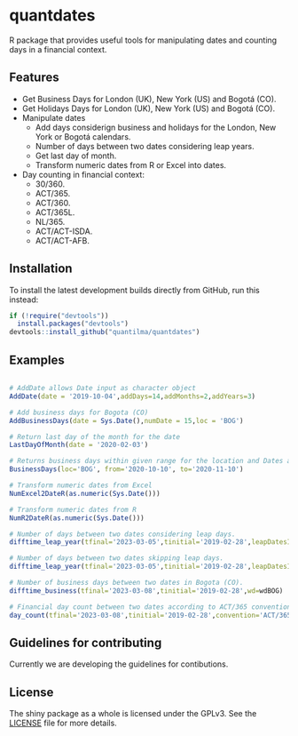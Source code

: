 # quantdates
R package that provides useful tools for manipulating dates and counting days in a financial context.

## Features

* Get Business Days for London (UK), New York (US) and Bogotá (CO).
* Get Holidays Days for London (UK), New York (US) and Bogotá (CO).
* Manipulate dates
    + Add days considerign business and holidays for the London, New York or Bogotá calendars.
    + Number of days  between two dates considering leap years.
    + Get last day of month.
    + Transform numeric dates from R or Excel into dates. 
* Day counting in financial context:
    + 30/360.
    + ACT/365.
    + ACT/360.
    + ACT/365L.
    + NL/365.
    + ACT/ACT-ISDA.
    + ACT/ACT-AFB.
    
## Installation

To install the latest development builds directly from GitHub, run this instead:

```r
if (!require("devtools"))
  install.packages("devtools")
devtools::install_github("quantilma/quantdates")
```

## Examples
```r

# AddDate allows Date input as character object
AddDate(date = '2019-10-04',addDays=14,addMonths=2,addYears=3)

# Add business days for Bogota (CO)
AddBusinessDays(date = Sys.Date(),numDate = 15,loc = 'BOG')

# Return last day of the month for the date
LastDayOfMonth(date = '2020-02-03')

# Returns business days within given range for the location and Dates as character
BusinessDays(loc='BOG', from='2020-10-10', to='2020-11-10')

# Transform numeric dates from Excel
NumExcel2DateR(as.numeric(Sys.Date()))

# Transform numeric dates from R
NumR2DateR(as.numeric(Sys.Date()))

# Number of days between two dates considering leap days.
difftime_leap_year(tfinal='2023-03-05',tinitial='2019-02-28',leapDatesIn=TRUE)

# Number of days between two dates skipping leap days.
difftime_leap_year(tfinal='2023-03-05',tinitial='2019-02-28',leapDatesIn=FALSE)

# Number of business days between two dates in Bogota (CO). 
difftime_business(tfinal='2023-03-08',tinitial='2019-02-28',wd=wdBOG)

# Financial day count between two dates according to ACT/365 convention
day_count(tfinal='2023-03-08',tinitial='2019-02-28',convention='ACT/365')
```

## Guidelines for contributing

Currently we are developing the guidelines for contibutions. 

## License

The shiny package as a whole is licensed under the GPLv3. See the [LICENSE](LICENSE) file for more details.
    
